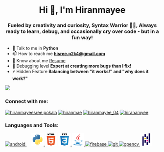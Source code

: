 <h1 align="center">Hi 👋, I'm Hiranmayee</h1>
<h3 align="center">Fueled by creativity and curiosity, Syntax Warrior 🤹‍♂️, Always ready to learn, debug, and occasionally cry over code - but in a fun way!</h3>

- 💬 Talk to me in **Python**
- 📫 How to reach me **hisree.p2k4@gmail.com**
- 📄 Know about me [Resume](https://drive.google.com/file/d/1Q8Qy3N1j6IuGPHZUJ5Xy8JKZkelEDurW/view?usp=sharing)
- 🌱 Debugging level **Expert at creating more bugs than I fix!**
- ⚡ Hidden Feature **Balancing between "it works!" and "why does it work?"**
<div align="left">
  <img src="https://visitor-badge.laobi.icu/badge?page_id=HiranmayeesreePokala.HiranmayeesreePokala&"  />
</div>
<h3 align="left">Connect with me:</h3>
<p align="left">
<a href="https://www.linkedin.com/in/hiranmayeesree/" target="blank"><img align="center" src="https://raw.githubusercontent.com/rahuldkjain/github-profile-readme-generator/master/src/images/icons/Social/linked-in-alt.svg" alt="hiranmayeesree pokala" height="30" width="40" /></a>
<a href="https://www.leetcode.com/hiranmae" target="blank"><img align="center" src="https://raw.githubusercontent.com/rahuldkjain/github-profile-readme-generator/master/src/images/icons/Social/leet-code.svg" alt="hiranmae" height="30" width="40" /></a>
<a href="https://www.codechef.com/users/hiranmayee_04" target="blank"><img align="center" src="https://cdn.jsdelivr.net/npm/simple-icons@3.1.0/icons/codechef.svg" alt="hiranmayee_04" height="30" width="40" /></a>
<a href="https://discord.gg/hiranamyee" target="blank"><img align="center" src="https://raw.githubusercontent.com/rahuldkjain/github-profile-readme-generator/master/src/images/icons/Social/discord.svg" alt="hiranamyee" height="30" width="40" /></a>
</p>

<h3 align="left">Languages and Tools:</h3>
<p align="left"> <a href="https://developer.android.com" target="_blank" rel="noreferrer"> <img src="https://cdn.jsdelivr.net/gh/devicons/devicon/icons/androidstudio/androidstudio-original.svg" alt="android" width="40" height="40"/> </a> 
  <img width="12" /> 
  <a href="https://www.python.org" target="_blank" rel="noreferrer"> <img src="https://raw.githubusercontent.com/devicons/devicon/master/icons/python/python-original.svg" alt="python" width="40" height="40"/> </a> 
  <a href="https://www.w3.org/html/" target="_blank" rel="noreferrer"> <img src="https://raw.githubusercontent.com/devicons/devicon/master/icons/html5/html5-original-wordmark.svg" alt="html5" width="40" height="40"/></a>
  <a href="https://www.w3schools.com/css/" target="_blank" rel="noreferrer"> <img src="https://raw.githubusercontent.com/devicons/devicon/master/icons/css3/css3-original-wordmark.svg" alt="css3" width="40" height="40"/> </a> 
  <a href="https://www.java.com" target="_blank" rel="noreferrer"> <img src="https://raw.githubusercontent.com/devicons/devicon/master/icons/java/java-original.svg" alt="java" width="40" height="40"/> </a><a href="https://firebase.google.com/" target="_blank" rel="noreferrer"> <img src="https://www.vectorlogo.zone/logos/firebase/firebase-icon.svg" alt="firebase" width="40" height="40"/> </a> 
  <a href="https://git-scm.com/" target="_blank" rel="noreferrer"> <img src="https://www.vectorlogo.zone/logos/git-scm/git-scm-icon.svg" alt="git" width="40" height="40"/> </a> 
  <a href="https://opencv.org/" target="_blank" rel="noreferrer"> <img src="https://www.vectorlogo.zone/logos/opencv/opencv-icon.svg" alt="opencv" width="40" height="40"/> </a> 
  <a href="https://pandas.pydata.org/" target="_blank" rel="noreferrer"> <img src="https://raw.githubusercontent.com/devicons/devicon/2ae2a900d2f041da66e950e4d48052658d850630/icons/pandas/pandas-original.svg" alt="pandas" width="40" height="40"/> </a> </p>

